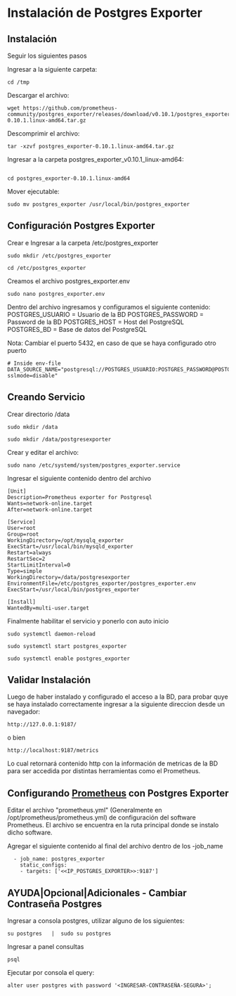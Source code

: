 # Instalación de Postgres Exporter	

## Instalación

Seguir los siguientes pasos

Ingresar a la siguiente carpeta:
```
cd /tmp
```

Descargar el archivo:
```
wget https://github.com/prometheus-community/postgres_exporter/releases/download/v0.10.1/postgres_exporter-0.10.1.linux-amd64.tar.gz
```
Descomprimir el archivo:
```
tar -xzvf postgres_exporter-0.10.1.linux-amd64.tar.gz
```

Ingresar a la carpeta postgres_exporter_v0.10.1_linux-amd64:
```

cd postgres_exporter-0.10.1.linux-amd64
```


Mover ejecutable:
```
sudo mv postgres_exporter /usr/local/bin/postgres_exporter
```
## Configuración Postgres Exporter

Crear e Ingresar a la carpeta /etc/postgres_exporter

```
sudo mkdir /etc/postgres_exporter
```

```
cd /etc/postgres_exporter
```
Creamos el archivo postgres_exporter.env

```
sudo nano postgres_exporter.env
```
Dentro del archivo ingresamos y configuramos el siguiente contenido:
POSTGRES_USUARIO = Usuario de la BD
POSTGRES_PASSWORD = Password de la BD
POSTGRES_HOST = Host del PostgreSQL
POSTGRES_BD = Base de datos del PostgreSQL

Nota: Cambiar el puerto 5432, en caso de que se haya configurado otro puerto
```
# Inside env-file
DATA_SOURCE_NAME="postgresql://POSTGRES_USUARIO:POSTGRES_PASSWORD@POSTGRES_HOST:5432/POSTGRES_BD?sslmode=disable"

```
## Creando Servicio

Crear directorio /data

```shell
sudo mkdir /data

sudo mkdir /data/postgresexporter
```

Crear y editar el archivo:

```
sudo nano /etc/systemd/system/postgres_exporter.service

```


Ingresar el siguiente contenido dentro del archivo

```
[Unit]
Description=Prometheus exporter for Postgresql
Wants=network-online.target
After=network-online.target

[Service]
User=root
Group=root
WorkingDirectory=/opt/mysqlq_exporter
ExecStart=/usr/local/bin/mysqld_exporter
Restart=always
RestartSec=2
StartLimitInterval=0
Type=simple
WorkingDirectory=/data/postgresexporter
EnvironmentFile=/etc/postgres_exporter/postgres_exporter.env
ExecStart=/usr/local/bin/postgres_exporter

[Install]
WantedBy=multi-user.target

```
Finalmente habilitar el servicio y ponerlo con auto inicio

```
sudo systemctl daemon-reload

```

```
sudo systemctl start postgres_exporter

```

```
sudo systemctl enable postgres_exporter

```
## Validar Instalación

Luego de haber instalado y configurado el acceso a la BD, para probar quye se haya instalado correctamente ingresar a la siguiente direccion desde un navegador:

```
http://127.0.0.1:9187/
```
o bien
```
http://localhost:9187/metrics
```
Lo cual retornará contenido http con la información de metricas de la BD para ser accedida por distintas herramientas como el Prometheus.

## Configurando [Prometheus](../md/Prometheus.md) con Postgres Exporter

Editar el archivo "prometheus.yml" (Generalmente en /opt/prometheus/prometheus.yml) de configuración del software Prometheus. El archivo se encuentra en la ruta principal donde se instalo dicho software.

Agregar el siguiente contenido al final del archivo dentro de los -job_name
```
  - job_name: postgres_exporter
    static_configs:
    - targets: ['<<IP_POSTGRES_EXPORTER>>:9187']
```

## AYUDA|Opcional|Adicionales - Cambiar Contraseña Postgres

Ingresar a consola postgres, utilizar alguno de los siguientes:
```
su postgres   |  sudo su postgres
```
Ingresar a panel consultas
```
psql
```
Ejecutar por consola el query:
```
alter user postgres with password '<INGRESAR-CONTRASEÑA-SEGURA>';
```
